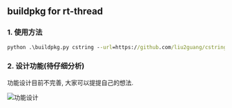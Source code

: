 ## buildpkg for rt-thread 

### 1. 使用方法
```cmd
python .\buildpkg.py cstring --url=https://github.com/liu2guang/cstring.git -v 1.0.1 
```

### 2. 设计功能(待仔细分析)

功能设计目前不完善, 大家可以提提自己的想法. 

![功能设计](https://i.imgur.com/HOXRNM2.png)
